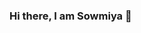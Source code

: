 ### Hi there, I am Sowmiya 👋

<!--
**sowmiyacode-12/sowmiyacode-12** is a ✨ _special_ ✨ repository because its `README.md` (this file) appears on your GitHub profile.

Here are some ideas to get you started:

- 🌱 I’m currently learning Javascript & Reactjs
- ⚡ Fun fact: Writing Blogs
-->

